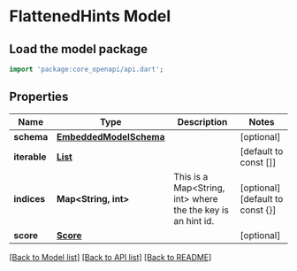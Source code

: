 # FlattenedHints Model

## Load the model package
```dart
import 'package:core_openapi/api.dart';
```

## Properties
Name | Type | Description | Notes
------------ | ------------- | ------------- | -------------
**schema** | [**EmbeddedModelSchema**](EmbeddedModelSchema) |  | [optional] 
**iterable** | [**List<ReferencedHint>**](ReferencedHint) |  | [default to const []]
**indices** | **Map<String, int>** | This is a Map<String, int> where the the key is an hint id. | [optional] [default to const {}]
**score** | [**Score**](Score) |  | [optional] 

[[Back to Model list]](../README#documentation-for-models) [[Back to API list]](../README#documentation-for-api-endpoints) [[Back to README]](../README)


